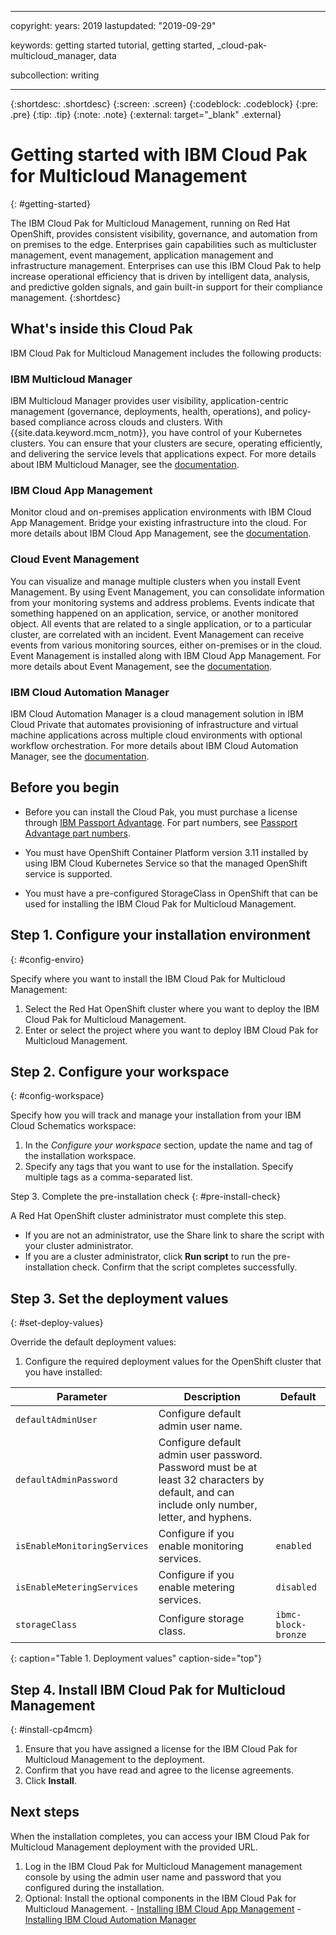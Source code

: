 <!-- Name your file `getting-started.md` and include it in the Learn navigation group in your toc file. -->

---

copyright:
  years: 2019
lastupdated: "2019-09-29"

keywords: getting started tutorial, getting started, _cloud-pak-multicloud_manager, data

subcollection: writing

---
<!-- Copyright info and last updated date at top of file: REQUIRED
    The copyright and lastupdated info is YAML content that must occur at the top of the MD file, before attributes are listed.
    It must be --- surrounded by 3 dashes ---
    The value "years" can contain just one year or a two years separated by a comma. (years: 2014, 2016)
    The value "lastupdated" must be followed by a machine date in quotes in the following format: "YYYY-MM-DD"
    The value for "years" must be indented 2 spaces under "copyright", followed by "lastupdated" which should start on its own non-indented line.
    Remember to delete this comment after you add your copyright info and last updated date, because the example dashes will cause CHKPII errors during translation packaging.

-->

<!-- Common attributes used in the template are defined as follows: -->
{:shortdesc: .shortdesc}
{:screen: .screen}
{:codeblock: .codeblock}
{:pre: .pre}
{:tip: .tip}
{:note: .note}
{:external: target="_blank" .external}

<!-- This template is for getting started with IBM Cloud Paks. It is a task template intended to document productive use of the offering.  -->




<!-- Please delete content examples and coding that you are not using for your service. -->

# Getting started with IBM Cloud Pak for Multicloud Management
{: #getting-started}

<!-- The title of your H1 should be Getting started with _cloud-pak_, where _cloud-pak_ is the non-trademarked short version conref. Include getting started and variations of your cloud pak name and function in the `meta keywords` values. See the example keywords above. -->

<!-- Short description: REQUIRED
The short description section should include one to two sentences describing why a user would want to use this Cloud Pak.
Briefly mention what the user's learning goal is and include the following SEO keywords in the title and/or the short description: IBM Cloud, CloudPakName. Be sure to use conversational style. For more details, see the guidance on conversational style in the Carbon Design System at http://www.carbondesignsystem.com/guidelines/content/general. Use the trademarked long version conref of your Cloud Pak name on first mention.

Example: -->

The IBM Cloud Pak for Multicloud Management, running on Red Hat OpenShift, provides consistent visibility, governance, and automation from on premises to the edge. Enterprises gain capabilities such as multicluster management, event management, application management and infrastructure management. Enterprises can use this IBM Cloud Pak to help increase operational efficiency that is driven by intelligent data, analysis, and predictive golden signals, and gain built-in support for their compliance management.
{:shortdesc}

<!-- Component section: REQUIRED
The component section includes a list of the offerings included in the Cloud Pak. Also include where a user can find more information on each offering.

Example: -->

## What's inside this Cloud Pak

IBM Cloud Pak for Multicloud Management includes the following products:

### IBM Multicloud Manager

IBM Multicloud Manager provides user visibility, application-centric management (governance, deployments, health, operations), and policy-based compliance across clouds and clusters. With {{site.data.keyword.mcm_notm}}, you have control of your Kubernetes clusters. You can ensure that your clusters are secure, operating efficiently, and delivering the service levels that applications expect. For more details about IBM Multicloud Manager, see the [documentation](www.ibm.com/support/knowledgecenter/SSFC4F_1.1.0/kc_welcome_mcm.html).

### IBM Cloud App Management

Monitor cloud and on-premises application environments with IBM Cloud App Management. Bridge your existing infrastructure into the cloud. For more details about IBM Cloud App Management, see the [documentation](https://www.ibm.com/support/knowledgecenter/SS8G7U_19.3.0/com.ibm.app.mgmt.doc/welcome.html?cp=SSFC4F_1.1.0).

### Cloud Event Management

You can visualize and manage multiple clusters when you install Event Management. By using Event Management, you can consolidate information from your monitoring systems and address problems. Events indicate that something happened on an application, service, or another monitored object. All events that are related to a single application, or to a particular cluster, are correlated with an incident. Event Management can receive events from various monitoring sources, either on-premises or in the cloud. Event Management is installed along with IBM Cloud App Management. For more details about Event Management, see the [documentation](https://www.ibm.com/support/knowledgecenter/SSURRN/com.ibm.cem.doc/index.html?cp=SSFC4F_1.1.0).

### IBM Cloud Automation Manager

IBM Cloud Automation Manager is a cloud management solution in IBM Cloud Private that automates provisioning of infrastructure and virtual machine applications across multiple cloud environments with optional workflow orchestration. For more details about IBM Cloud Automation Manager, see the [documentation](https://www.ibm.com/support/knowledgecenter/SS2L37_3.2.1.0/kc_welcome.html?cp=SSFC4F_1.1.0).

<!-- Task section: REQUIRED
The task section includes steps to get the Cloud Pak installed through IBM Cloud and next initial steps to get up and running.
- DO include the basic, most-common-use scenario steps to use the Cloud Pak.
- DO NOT repeat the UI from IBM Cloud catalog details page; instead, reference the pages or sections.
-->

<!-- Include a prerequisites paragraph for any prerequisites to be met. For example: REQUIRED -->
## Before you begin
- Before you can install the Cloud Pak, you must purchase a license through [IBM Passport Advantage](https://www.ibm.com/software/passportadvantage/index.html). For part numbers, see [Passport Advantage part numbers](https://www.ibm.com/support/knowledgecenter/SSFC4F_1.1.0/cp/getting_started/part_numbers.html).

- You must have OpenShift Container Platform version 3.11 installed by using IBM Cloud Kubernetes Service so that the managed OpenShift service is supported.

* You must have a pre-configured StorageClass in OpenShift that can be used for installing the IBM Cloud Pak for Multicloud Management.

## Step 1. Configure your installation environment
{: #config-enviro}

Specify where you want to install the IBM Cloud Pak for Multicloud Management:

  1. Select the Red Hat OpenShift cluster where you want to deploy the IBM Cloud Pak for Multicloud Management.
  2. Enter or select the project where you want to deploy IBM Cloud Pak for Multicloud Management.

## Step 2. Configure your workspace
{: #config-workspace}

Specify how you will track and manage your installation from your IBM Cloud Schematics workspace:

  1. In the _Configure your workspace_ section, update the name and tag of the installation workspace.
  2. Specify any tags that you want to use for the installation. Specify multiple tags as a comma-separated list.

Step 3. Complete the pre-installation check
{: #pre-install-check}

A Red Hat OpenShift cluster administrator must complete this step.

  - If you are not an administrator, use the Share link to share the script with your cluster administrator.
  - If you are a cluster administrator, click **Run script** to run the pre-installation check. Confirm that the script completes successfully.

## Step 3. Set the deployment values
{: #set-deploy-values}

Override the default deployment values:

  1. Configure the required deployment values for the OpenShift cluster that you have installed:

| Parameter | Description | Default |
| -------- | -------- | -------- |
| `defaultAdminUser`  |  Configure default admin user name.  |  |
| `defaultAdminPassword`  | Configure default admin user password. Password must be at least 32 characters by default, and can include only number, letter, and hyphens.|  |
| `isEnableMonitoringServices` | Configure if you enable monitoring services.  |  `enabled` |
|  `isEnableMeteringServices`  |  Configure if you enable metering services.  |  `disabled`  |
| `storageClass`  |  Configure storage class. | `ibmc-block-bronze` |
{: caption="Table 1. Deployment values" caption-side="top"}

## Step 4. Install IBM Cloud Pak for Multicloud Management
{: #install-cp4mcm}

1. Ensure that you have assigned a license for the IBM Cloud Pak for Multicloud Management to the deployment.
2. Confirm that you have read and agree to the license agreements.
3. Click **Install**.
<!-- For code examples:
- use three backticks ahead of and after the example (```)
- For copyable code snippet, multi-line, include {: codeblock} following the last set of backticks. A copy button will display in framework in output.
- For copyable command, single line, include {: pre} following the last set of backticks. When displayed, it will show "$" at the beginning of the command example and a copy button, but the copy button will include just the command example.
- For non-copyable output snippet, include {: screen} following the last set of backticks.
 -->

## Next steps

When the installation completes, you can access your IBM Cloud Pak for Multicloud Management deployment with the provided URL.

  1. Log in the IBM Cloud Pak for Multicloud Management management console by using the admin user name and password that you configured during the installation.
  2. Optional: Install the optional components in the IBM Cloud Pak for Multicloud Management.
    - [Installing IBM Cloud App Management](https://www.ibm.com/support/knowledgecenter/SS8G7U_19.3.0/com.ibm.app.mgmt.doc/content/install_mcm.html?cp=SSFC4F_1.1.0)
    - [Installing IBM Cloud Automation Manager](https://www.ibm.com/support/knowledgecenter/SS2L37_3.2.1.0/cam_install_EE_main.html?cp=SSFC4F_1.1.0)

<!-- Add the topic to your `toc` file:


{:navgroup: .navgroup}
{:topicgroup: .topicgroup}

{: .toc subcollection="<Folder_name>" audience="oss" category="<category>" href="/docs/<folder_name>?topic=<subcollection>getting-started"}
<Cloud Pak Name>

    {: .navgroup id="learn"}
    getting-started.md

    {: .topicgroup}
    Related links
        [Link text](link URL)
    {: .navgroup-end}

    {: .navgroup id="reference"}
    Reference
    [Link text](link URL)
    {: .navgroup-end}
-->
